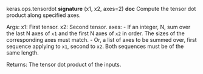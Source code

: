 keras.ops.tensordot
__signature__
(x1, x2, axes=2)
__doc__
Compute the tensor dot product along specified axes.

Args:
    x1: First tensor.
    x2: Second tensor.
    axes: - If an integer, N, sum over the last N axes of `x1` and the
            first N axes of `x2` in order. The sizes of the corresponding
            axes must match.
          - Or, a list of axes to be summed over, first sequence applying
            to `x1`, second to `x2`. Both sequences must be of the
            same length.

Returns:
    The tensor dot product of the inputs.
